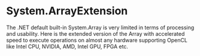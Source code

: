 # System.ArrayExtension

The .NET default built-in System.Array is very limited in terms of processing and usability. Here is the extended version of the Array with accelerated speed to execute operations on almost any hardware supporting OpenCL like Intel CPU, NVIDIA, AMD, Intel GPU, FPGA etc.



